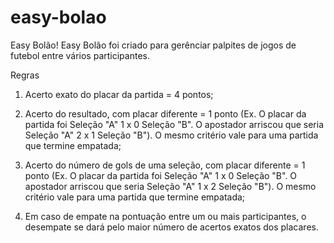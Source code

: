 # easy-bolao
Easy Bolão!
Easy Bolão foi criado para gerênciar palpites de jogos de futebol entre vários participantes.

Regras
1) Acerto exato do placar da partida = 4 pontos;

2) Acerto do resultado, com placar diferente = 1 ponto (Ex. O placar da partida foi Seleção "A" 1 x 0 Seleção "B". O apostador arriscou que seria Seleção "A" 2 x 1 Seleção "B"). O mesmo critério vale para uma partida que termine empatada;

3) Acerto do número de gols de uma seleção, com placar diferente = 1 ponto (Ex. O placar da partida foi Seleção "A" 1 x 0 Seleção "B". O apostador arriscou que seria Seleção "A" 1 x 2 Seleção "B"). O mesmo critério vale para uma partida que termine empatada;

4) Em caso de empate na pontuação entre um ou mais participantes, o desempate se dará pelo maior número de acertos exatos dos placares.
